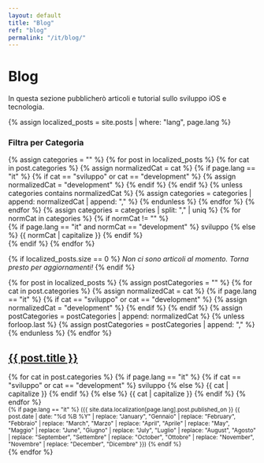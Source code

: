 ```yaml
---
layout: default
title: "Blog"
ref: "blog"
permalink: "/it/blog/"
---
```

# Blog  

In questa sezione pubblicherò articoli e tutorial sullo sviluppo iOS e tecnologia.

{% assign localized_posts = site.posts | where: "lang", page.lang %}

<div id="category-filters">
  <h3>Filtra per Categoria</h3>
  <div class="tiles-container">
    {% assign categories = "" %}
    {% for post in localized_posts %}
      {% for cat in post.categories %}
        {% assign normalizedCat = cat %}
        {% if page.lang == "it" %}
          {% if cat == "sviluppo" or cat == "development" %}
            {% assign normalizedCat = "development" %}
          {% endif %}
        {% endif %}
        {% unless categories contains normalizedCat %}
          {% assign categories = categories | append: normalizedCat | append: "," %}
        {% endunless %}
      {% endfor %}
    {% endfor %}
    {% assign categories = categories | split: "," | uniq %}
    {% for normCat in categories %}
      {% if normCat != "" %}
        <div class="filter-tile" data-value="{{ normCat }}">
          {% if page.lang == "it" and normCat == "development" %}
            sviluppo
          {% else %}
            {{ normCat | capitalize }}
          {% endif %}
        </div>
      {% endif %}
    {% endfor %}
  </div>
</div>

{% if localized_posts.size == 0 %}
_Non ci sono articoli al momento. Torna presto per aggiornamenti!_
{% endif %}

<div id="posts-list">
  {% for post in localized_posts %}
    {% assign postCategories = "" %}
    {% for cat in post.categories %}
      {% assign normalizedCat = cat %}
      {% if page.lang == "it" %}
        {% if cat == "sviluppo" or cat == "development" %}
          {% assign normalizedCat = "development" %}
        {% endif %}
      {% endif %}
      {% assign postCategories = postCategories | append: normalizedCat %}
      {% unless forloop.last %}
        {% assign postCategories = postCategories | append: "," %}
      {% endunless %}
    {% endfor %}
    <div class="post-item" data-categories="{{ postCategories }}">
      <h2><a href="{{ post.url | relative_url }}">{{ post.title }}</a></h2>
      <div class="post-categories">
        {% for cat in post.categories %}
          {% if page.lang == "it" %}
            {% if cat == "sviluppo" or cat == "development" %}
              <span class="category">sviluppo</span>
            {% else %}
              <span class="category">{{ cat | capitalize }}</span>
            {% endif %}
          {% else %}
            <span class="category">{{ cat | capitalize }}</span>
          {% endif %}
        {% endfor %}
      </div>
      <small>
        {% if page.lang == "it" %}
          ({{ site.data.localization[page.lang].post.published_on }} {{ post.date | date: "%d %B %Y" 
          | replace: "January", "Gennaio" 
          | replace: "February", "Febbraio" 
          | replace: "March", "Marzo" 
          | replace: "April", "Aprile" 
          | replace: "May", "Maggio" 
          | replace: "June", "Giugno" 
          | replace: "July", "Luglio" 
          | replace: "August", "Agosto" 
          | replace: "September", "Settembre" 
          | replace: "October", "Ottobre" 
          | replace: "November", "Novembre" 
          | replace: "December", "Dicembre" }})
        {% endif %}
      </small>
    </div>
  {% endfor %}
</div>